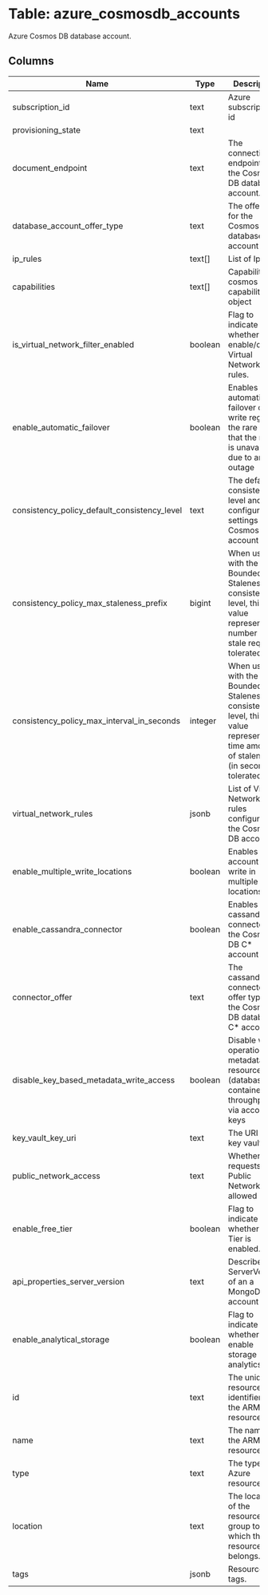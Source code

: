 
# Table: azure_cosmosdb_accounts
Azure Cosmos DB database account.
## Columns
| Name        | Type           | Description  |
| ------------- | ------------- | -----  |
|subscription_id|text|Azure subscription id|
|provisioning_state|text||
|document_endpoint|text|The connection endpoint for the Cosmos DB database account.|
|database_account_offer_type|text|The offer type for the Cosmos DB database account|
|ip_rules|text[]|List of IpRules.|
|capabilities|text[]|Capability cosmos DB capability object|
|is_virtual_network_filter_enabled|boolean|Flag to indicate whether to enable/disable Virtual Network ACL rules.|
|enable_automatic_failover|boolean|Enables automatic failover of the write region in the rare event that the region is unavailable due to an outage|
|consistency_policy_default_consistency_level|text|The default consistency level and configuration settings of the Cosmos DB account|
|consistency_policy_max_staleness_prefix|bigint|When used with the Bounded Staleness consistency level, this value represents the number of stale requests tolerated|
|consistency_policy_max_interval_in_seconds|integer|When used with the Bounded Staleness consistency level, this value represents the time amount of staleness (in seconds) tolerated|
|virtual_network_rules|jsonb|List of Virtual Network ACL rules configured for the Cosmos DB account.|
|enable_multiple_write_locations|boolean|Enables the account to write in multiple locations|
|enable_cassandra_connector|boolean|Enables the cassandra connector on the Cosmos DB C* account|
|connector_offer|text|The cassandra connector offer type for the Cosmos DB database C* account|
|disable_key_based_metadata_write_access|boolean|Disable write operations on metadata resources (databases, containers, throughput) via account keys|
|key_vault_key_uri|text|The URI of the key vault|
|public_network_access|text|Whether requests from Public Network are allowed|
|enable_free_tier|boolean|Flag to indicate whether Free Tier is enabled.|
|api_properties_server_version|text|Describes the ServerVersion of an a MongoDB account|
|enable_analytical_storage|boolean|Flag to indicate whether to enable storage analytics.|
|id|text|The unique resource identifier of the ARM resource.|
|name|text|The name of the ARM resource.|
|type|text|The type of Azure resource.|
|location|text|The location of the resource group to which the resource belongs.|
|tags|jsonb|Resource tags.|
